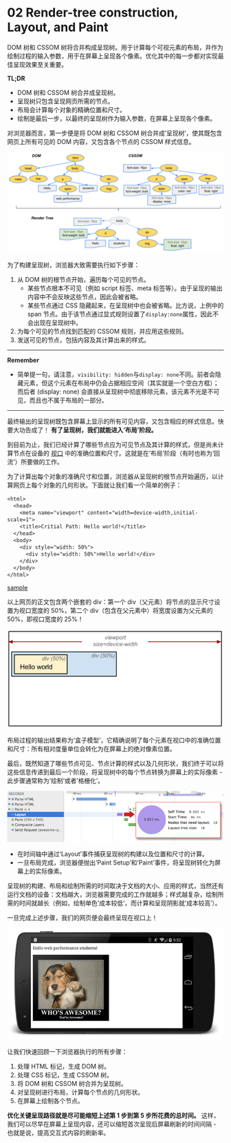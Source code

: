 # 02 Render-tree construction, Layout, and Paint

DOM 树和 CSSOM 树将合并构成呈现树。用于计算每个可视元素的布局，并作为绘制过程的输入参数，用于在屏幕上呈现各个像素。优化其中的每一步都对实现最佳呈现效果至关重要。

**TL;DR**

- DOM 树和 CSSOM 树合并成呈现树。
- 呈现树只包含呈现网页所需的节点。
- 布局会计算每个对象的精确位置和尺寸。
- 绘制是最后一步，以最终的呈现树作为输入参数，在屏幕上呈现各个像素。

对浏览器而言，第一步便是将 DOM 树和 CSSOM 树合并成’呈现树’，使其既包含网页上所有可见的 DOM 内容，又包含各个节点的 CSSOM 样式信息。

![DOM and CSSOM are combined to create the render tree](images/render-tree-construction.png)

为了构建呈现树，浏览器大致需要执行如下步骤：

1. 从 DOM 树的根节点开始，遍历每个可见的节点。
    - 某些节点根本不可见（例如 script 标签、meta 标签等）。由于呈现的输出内容中不会反映这些节点，因此会被省略。
    - 某些节点通过 CSS 隐藏起来，在呈现树中也会被省略。比方说，上例中的 span 节点。由于该节点通过显式规则设置了`display:none`属性，因此不会出现在呈现树中。
2. 为每个可见的节点找到匹配的 CSSOM 规则，并应用这些规则。
3. 发送可见的节点，包括内容及其计算出来的样式。

---

**Remember**

- 简单提一句，请注意，`visibility: hidden`与`display: none`不同。前者会隐藏元素，但这个元素在布局中仍会占据相应空间（其实就是一个空白方框）；而后者 (display: none) 会直接从呈现树中彻底移除元素，该元素不光是不可见，而且也不属于布局的一部分。

---

最终输出的呈现树既包含屏幕上显示的所有可见内容，又包含相应的样式信息。快要大功告成了！ **有了呈现树，我们就能进入’布局’阶段。**

到目前为止，我们已经计算了哪些节点应为可见节点及其计算的样式，但是尚未计算节点在设备的 [视口](https://developers.google.com/web/fundamentals/layouts/rwd-fundamentals/set-the-viewport.html) 中的准确位置和尺寸。这就是在’布局’阶段（有时也称为’回流’）所要做的工作。

为了计算出每个对象的准确尺寸和位置，浏览器从呈现树的根节点开始遍历，以计算网页上每个对象的几何形状。下面就让我们看一个简单的例子：

    <html>
      <head>
        <meta name="viewport" content="width=device-width,initial-scale=1">
        <title>Critial Path: Hello world!</title>
      </head>
      <body>
        <div style="width: 50%">
          <div style="width: 50%">Hello world!</div>
        </div>
      </body>
    </html>

[sample](samples/nested.html)

以上网页的正文包含两个嵌套的 div：第一个 div（父元素）将节点的显示尺寸设置为视口宽度的 50%，第二个 div（包含在父元素中）将宽度设置为父元素的 50%，即视口宽度的 25%！

![Calculating layout information](images/layout-viewport.png)

布局过程的输出结果称为’盒子模型’，它精确说明了每个元素在视口中的准确位置和尺寸：所有相对度量单位会转化为在屏幕上的绝对像素位置。

最后，既然知道了哪些节点可见、节点计算的样式以及几何形状，我们终于可以将这些信息传递到最后一个阶段，将呈现树中的每个节点转换为屏幕上的实际像素 - 此步骤通常称为’绘制’或者’格栅化’。

![Measuring layout in DevTools](images/layout-timeline.png)

- 在时间轴中通过’Layout’事件捕获呈现树的构建以及位置和尺寸的计算。
- 一旦布局完成，浏览器便抛出’Paint Setup’和’Paint’事件，将呈现树转化为屏幕上的实际像素。

呈现树的构建、布局和绘制所需的时间取决于文档的大小、应用的样式，当然还有运行文档的设备：文档越大，浏览器需要完成的工作就越多；样式越复杂，绘制所需的时间就越长（例如，绘制单色’成本较低’，而计算和呈现阴影就’成本较高’）。

一旦完成上述步骤，我们的网页便会最终呈现在视口上！

![Rendered Hello World page](images/device-dom-small.png)

让我们快速回顾一下浏览器执行的所有步骤：

1. 处理 HTML 标记，生成 DOM 树。
2. 处理 CSS 标记，生成 CSSOM 树。
3. 将 DOM 树和 CSSOM 树合并为呈现树。
4. 对呈现树进行布局，计算每个节点的几何形状。
5. 在屏幕上绘制各个节点。

**优化关键呈现路径就是尽可能缩短上述第 1 步到第 5 步所花费的总时间。** 这样，我们可以尽早在屏幕上呈现内容，还可以缩短首次呈现后屏幕刷新的时间间隔 - 也就是说，提高交互式内容的刷新率。
